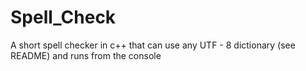 # Spell_Check
A short spell checker in c++ that can use any UTF - 8 dictionary (see README) and runs from the console
